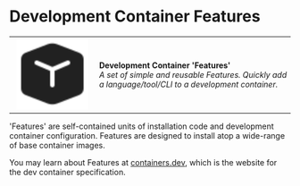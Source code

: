 # Development Container Features

<table style="width: 100%; border-style: none;"><tr>
<td style="width: 140px; text-align: center;"><a href="https://github.com/devcontainers"><img width="128px" src="https://raw.githubusercontent.com/microsoft/fluentui-system-icons/78c9587b995299d5bfc007a0077773556ecb0994/assets/Cube/SVG/ic_fluent_cube_32_filled.svg" alt="devcontainers organization logo"/></a></td>
<td>
<strong>Development Container 'Features'</strong><br />
<i>A set of simple and reusable Features. Quickly add a language/tool/CLI to a development container.
</td>
</tr></table>

'Features' are self-contained units of installation code and development container configuration. Features are designed
to install atop a wide-range of base container images.

You may learn about Features at [containers.dev](https://containers.dev/implementors/features/), which is the website for the dev container specification.
